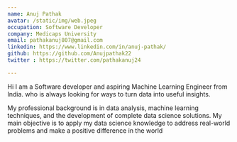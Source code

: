 ```yaml
---
name: Anuj Pathak
avatar: /static/img/web.jpeg
occupation: Software Developer 
company: Medicaps University
email: pathakanuj807@gmail.com
linkedin: https://www.linkedin.com/in/anuj-pathak/
github: https://github.com/Anujpathak22
twitter : https://twitter.com/pathakanuj24

---
```


Hi I am a Software developer and aspiring Machine Learning Engineer from India.  who is always looking for ways to turn data into useful insights.

My professional background is in data analysis, machine learning techniques, and the development of complete data science solutions. My main objective is to apply my data science knowledge to address real-world problems and make a positive difference in the world